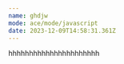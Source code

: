 ```yaml
---
name: ghdjw
mode: ace/mode/javascript
date: 2023-12-09T14:58:31.361Z
---
```

hhhhhhhhhhhhhhhhhhhhhh
